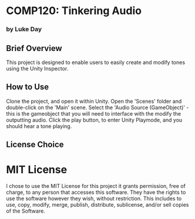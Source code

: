 # COMP120: Tinkering Audio
### by Luke Day

## Brief Overview
This project is designed to enable users to easily create and modify tones using the Unity Inspector.

## How to Use
Clone the project, and open it within Unity. Open the 'Scenes' folder and double-click on the 'Main' scene.
Select the 'Audio Source (GameObject)' - this is the gameobject that you will need to interface with the modify the outputting audio.
Click the play button, to enter Unity Playmode, and you should hear a tone playing.

## License Choice
# MIT License
I chose to use the MIT License for this project it grants permission, free of charge, to any person that accesses this software. They have the rights to use the software however they wish, without restriction. This includes to use, copy, modify, merge, publish, distribute, sublicense, and/or sell copies of the Software.
